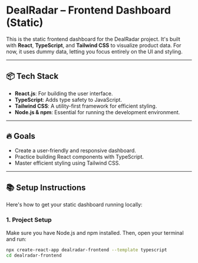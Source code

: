 # DealRadar – Frontend Dashboard (Static)

This is the static frontend dashboard for the DealRadar project. It's built with **React**, **TypeScript**, and **Tailwind CSS** to visualize product data. For now, it uses dummy data, letting you focus entirely on the UI and styling.

---

## 📦 Tech Stack

* **React.js**: For building the user interface.
* **TypeScript**: Adds type safety to JavaScript.
* **Tailwind CSS**: A utility-first framework for efficient styling.
* **Node.js & npm**: Essential for running the development environment.

---

## 🔥 Goals

* Create a user-friendly and responsive dashboard.
* Practice building React components with TypeScript.
* Master efficient styling using Tailwind CSS.

---

## 📚 Setup Instructions

Here's how to get your static dashboard running locally:

### 1. Project Setup

Make sure you have Node.js and npm installed. Then, open your terminal and run:

```bash
npx create-react-app dealradar-frontend --template typescript
cd dealradar-frontend
